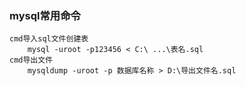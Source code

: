### mysql常用命令

```
cmd导入sql文件创建表
	mysql -uroot -p123456 < C:\ ...\表名.sql
cmd导出文件
	mysqldump -uroot -p 数据库名称 > D:\导出文件名.sql
```

